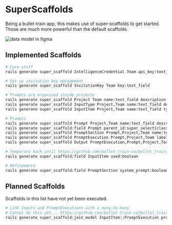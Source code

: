 # SuperScaffolds

Being a bullet-train app, this makes use of super-scaffolds to get started. Those are much
more powerful than the default scaffolds.

![data model in figma](https://github.com/swombat/promptcraft/blob/main/docs/data_model.png?raw=true)


## Implemented Scaffolds

```bash
# Core stuff
rails generate super_scaffold IntelligenceCredential Team api_key:text_field class_name:super_select

# Set up invitation key management
rails generate super_scaffold InvitationKey Team key:text_field

# Prompts are organised inside projects
rails generate super_scaffold Project Team name:text_field description:trix_editor
rails generate super_scaffold InputType Project,Team name:text_field description:trix_editor
rails generate super_scaffold InputItem Project,Team name:text_field type_id:super_select{class_name=InputType} contents:text_area

# Prompts
rails generate super_scaffold Prompt Project,Team name:text_field description:trix_editor
rails generate super_scaffold:field Prompt parent_id:super_select{class_name=Prompt} # self-reference
rails generate super_scaffold PromptSection Prompt,Project,Team name:text_field description:trix_editor contents:text_area --sortable
rails generate super_scaffold PromptExecution Prompt,Project,Team label:text_field compiled_parameters:text_area parameters_summary:text_area model:super_select
rails generate super_scaffold Output PromptExecution,Prompt,Project,Team label:text_field results:text_area input_tokens:number_field output_tokens:number_field message_id_api:text_field user_rating:number_field

# Temporary hack until https://github.com/bullet-train-co/bullet_train/issues/1457 is fixed
rails generate super_scaffold:field InputItem used:boolean

# Refinements
rails generate super_scaffold:field PromptSection system_prompt:boolean
```

## Planned Scaffolds

Scaffolds in this list have not yet been executed.

```bash
# Link Inputs and PromptExecutions with a many-to-many
# Cannot do this yet... https://github.com/bullet-train-co/bullet_train/issues/1457
rails generate super_scaffold:join_model InputItem::PromptExecution prompt_execution_id{class_name=PromptExecution} input_item_id{class_name=InputItem}
```

